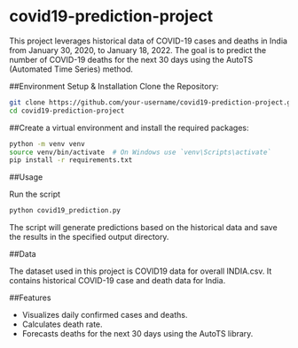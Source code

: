 # covid19-prediction-project
This project leverages historical data of COVID-19 cases and deaths in India from January 30, 2020, to January 18, 2022. The goal is to predict the number of COVID-19 deaths for the next 30 days using the AutoTS (Automated Time Series) method. 

##Environment Setup & Installation
Clone the Repository:

```bash
git clone https://github.com/your-username/covid19-prediction-project.git
cd covid19-prediction-project
```

##Create a virtual environment and install the required packages:

```bash
python -m venv venv
source venv/bin/activate  # On Windows use `venv\Scripts\activate`
pip install -r requirements.txt
```

##Usage

Run the script

```bash
python covid19_prediction.py
```

The script will generate predictions based on the historical data and save the results in the specified output directory.

##Data

The dataset used in this project is COVID19 data for overall INDIA.csv. It contains historical COVID-19 case and death data for India.

##Features

- Visualizes daily confirmed cases and deaths.
- Calculates death rate.
- Forecasts deaths for the next 30 days using the AutoTS library.


